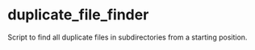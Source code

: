 # duplicate_file_finder
Script to find all duplicate files in subdirectories from a starting position.
